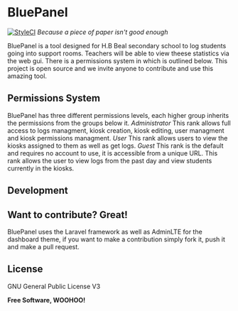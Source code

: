 # BluePanel
[![StyleCI](https://styleci.io/repos/111870853/shield?branch=master)](https://styleci.io/repos/111870853)
*Because a piece of paper isn't good enough*

BluePanel is a tool designed for H.B Beal secondary school to log students going into support rooms. Teachers will be able to view theese statistics via the web gui. There is a permissions system in which is outlined below. This project is open source and we invite anyone to contribute and use this amazing tool.

## Permissions System
BluePanel has three different permissions levels, each higher group inherits the permissions from the groups below it.
*Administrator*
This rank allows full access to logs managment, kiosk creation, kiosk editing, user managment and kiosk permissions managment.
*User*
This rank allows users to view the kiosks assigned to them as well as get logs.
*Guest*
This rank is the default and requires no account to use, it is accessible from a unique URL. This rank allows the user to view logs from the past day and view students currently in the kiosks.

## Development

## Want to contribute? Great!

BluePanel uses the Laravel framework as well as AdminLTE for the dashboard theme, if you want to make a contribution simply fork it, push it and make a pull request.

License
----

GNU General Public License V3


**Free Software, WOOHOO!**

